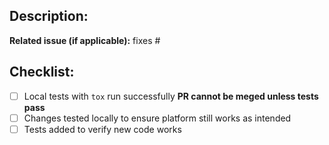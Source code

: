 ## Description:


**Related issue (if applicable):** fixes #<rfdesigner issue number goes here>

## Checklist:
- [ ] Local tests with `tox` run successfully **PR cannot be meged unless tests pass**
- [ ] Changes tested locally to ensure platform still works as intended
- [ ] Tests added to verify new code works
